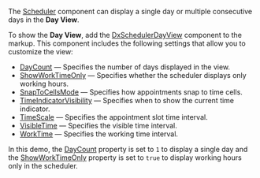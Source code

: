 The [Scheduler](https://docs.devexpress.com/Blazor/DevExpress.Blazor.DxScheduler) component can display a single day or multiple consecutive days in the **Day View**.

To show the **Day View**, add the [DxSchedulerDayView](https://docs.devexpress.com/Blazor/DevExpress.Blazor.DxSchedulerDayView) component to the markup. This component includes the following settings that allow you to customize the view:

* [DayCount](https://docs.devexpress.com/Blazor/DevExpress.Blazor.Base.DxSchedulerDayViewBase.DayCount) — Specifies the number of days displayed in the view.
* [ShowWorkTimeOnly](https://docs.devexpress.com/Blazor/DevExpress.Blazor.Base.DxSchedulerDayViewBase.ShowWorkTimeOnly) — Specifies whether the scheduler displays only working hours.
* [SnapToCellsMode](https://docs.devexpress.com/Blazor/DevExpress.Blazor.Base.DxSchedulerDayViewBase.SnapToCellsMode) — Specifies how appointments snap to time cells. 
* [TimeIndicatorVisibility](https://docs.devexpress.com/Blazor/DevExpress.Blazor.Base.DxSchedulerDayViewBase.TimeIndicatorVisibility) — Specifies when to show the current time indicator.
* [TimeScale](https://docs.devexpress.com/Blazor/DevExpress.Blazor.Base.DxSchedulerDayViewBase.TimeScale) — Specifies the appointment slot time interval.
* [VisibleTime](https://docs.devexpress.com/Blazor/DevExpress.Blazor.Base.DxSchedulerDayViewBase.VisibleTime) — Specifies the visible time interval.
* [WorkTime](https://docs.devexpress.com/Blazor/DevExpress.Blazor.Base.DxSchedulerDayViewBase.WorkTime) — Specifies the working time interval.


In this demo, the [DayCount](https://docs.devexpress.com/Blazor/DevExpress.Blazor.Base.DxSchedulerDayViewBase.DayCount) property is set to `1` to display a single day and the [ShowWorkTimeOnly](https://docs.devexpress.com/Blazor/DevExpress.Blazor.Base.DxSchedulerDayViewBase.ShowWorkTimeOnly) property is set to `true` to display working hours only in the scheduler.